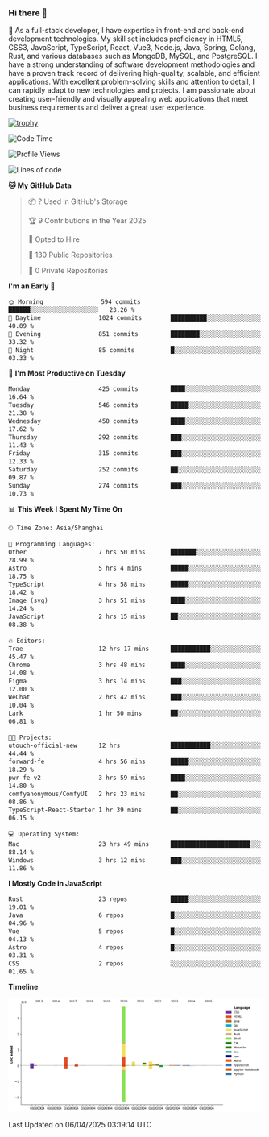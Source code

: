 ### Hi there 👋

🌱 As a full-stack developer, I have expertise in front-end and back-end development technologies. My skill set includes proficiency in HTML5, CSS3, JavaScript, TypeScript, React, Vue3, Node.js, Java, Spring, Golang, Rust, and various databases such as MongoDB, MySQL, and PostgreSQL. I have a strong understanding of software development methodologies and have a proven track record of delivering high-quality, scalable, and efficient applications. With excellent problem-solving skills and attention to detail, I can rapidly adapt to new technologies and projects. I am passionate about creating user-friendly and visually appealing web applications that meet business requirements and deliver a great user experience.

[![trophy](https://github-profile-trophy.vercel.app/?username=elton&rank=SECRET,SSS,SS,S,AAA,AA,A&theme=onedark&no-frame=true&margin-w=10)](https://github.com/ryo-ma/github-profile-trophy)

<!--START_SECTION:waka-->
![Code Time](http://img.shields.io/badge/Code%20Time-1%2C484%20hrs%2052%20mins-blue)

![Profile Views](http://img.shields.io/badge/Profile%20Views-0-blue)

![Lines of code](https://img.shields.io/badge/From%20Hello%20World%20I%27ve%20Written-5.6%20million%20lines%20of%20code-blue)

**🐱 My GitHub Data** 

> 📦 ? Used in GitHub's Storage 
 > 
> 🏆 9 Contributions in the Year 2025
 > 
> 💼 Opted to Hire
 > 
> 📜 130 Public Repositories 
 > 
> 🔑 0 Private Repositories 
 > 
**I'm an Early 🐤** 

```text
🌞 Morning                594 commits         ██████░░░░░░░░░░░░░░░░░░░   23.26 % 
🌆 Daytime                1024 commits        ██████████░░░░░░░░░░░░░░░   40.09 % 
🌃 Evening                851 commits         ████████░░░░░░░░░░░░░░░░░   33.32 % 
🌙 Night                  85 commits          █░░░░░░░░░░░░░░░░░░░░░░░░   03.33 % 
```
📅 **I'm Most Productive on Tuesday** 

```text
Monday                   425 commits         ████░░░░░░░░░░░░░░░░░░░░░   16.64 % 
Tuesday                  546 commits         █████░░░░░░░░░░░░░░░░░░░░   21.38 % 
Wednesday                450 commits         ████░░░░░░░░░░░░░░░░░░░░░   17.62 % 
Thursday                 292 commits         ███░░░░░░░░░░░░░░░░░░░░░░   11.43 % 
Friday                   315 commits         ███░░░░░░░░░░░░░░░░░░░░░░   12.33 % 
Saturday                 252 commits         ██░░░░░░░░░░░░░░░░░░░░░░░   09.87 % 
Sunday                   274 commits         ███░░░░░░░░░░░░░░░░░░░░░░   10.73 % 
```


📊 **This Week I Spent My Time On** 

```text
🕑︎ Time Zone: Asia/Shanghai

💬 Programming Languages: 
Other                    7 hrs 50 mins       ███████░░░░░░░░░░░░░░░░░░   28.99 % 
Astro                    5 hrs 4 mins        █████░░░░░░░░░░░░░░░░░░░░   18.75 % 
TypeScript               4 hrs 58 mins       █████░░░░░░░░░░░░░░░░░░░░   18.42 % 
Image (svg)              3 hrs 51 mins       ████░░░░░░░░░░░░░░░░░░░░░   14.24 % 
JavaScript               2 hrs 15 mins       ██░░░░░░░░░░░░░░░░░░░░░░░   08.38 % 

🔥 Editors: 
Trae                     12 hrs 17 mins      ███████████░░░░░░░░░░░░░░   45.47 % 
Chrome                   3 hrs 48 mins       ████░░░░░░░░░░░░░░░░░░░░░   14.08 % 
Figma                    3 hrs 14 mins       ███░░░░░░░░░░░░░░░░░░░░░░   12.00 % 
WeChat                   2 hrs 42 mins       ███░░░░░░░░░░░░░░░░░░░░░░   10.04 % 
Lark                     1 hr 50 mins        ██░░░░░░░░░░░░░░░░░░░░░░░   06.81 % 

🐱‍💻 Projects: 
utouch-official-new      12 hrs              ███████████░░░░░░░░░░░░░░   44.44 % 
forward-fe               4 hrs 56 mins       █████░░░░░░░░░░░░░░░░░░░░   18.29 % 
pwr-fe-v2                3 hrs 59 mins       ████░░░░░░░░░░░░░░░░░░░░░   14.80 % 
comfyanonymous/ComfyUI   2 hrs 23 mins       ██░░░░░░░░░░░░░░░░░░░░░░░   08.86 % 
TypeScript-React-Starter 1 hr 39 mins        ██░░░░░░░░░░░░░░░░░░░░░░░   06.15 % 

💻 Operating System: 
Mac                      23 hrs 49 mins      ██████████████████████░░░   88.14 % 
Windows                  3 hrs 12 mins       ███░░░░░░░░░░░░░░░░░░░░░░   11.86 % 
```

**I Mostly Code in JavaScript** 

```text
Rust                     23 repos            █████░░░░░░░░░░░░░░░░░░░░   19.01 % 
Java                     6 repos             █░░░░░░░░░░░░░░░░░░░░░░░░   04.96 % 
Vue                      5 repos             █░░░░░░░░░░░░░░░░░░░░░░░░   04.13 % 
Astro                    4 repos             █░░░░░░░░░░░░░░░░░░░░░░░░   03.31 % 
CSS                      2 repos             ░░░░░░░░░░░░░░░░░░░░░░░░░   01.65 % 
```



**Timeline**

![Lines of Code chart](https://raw.githubusercontent.com/elton/elton/main/assets/bar_graph.png)


 Last Updated on 06/04/2025 03:19:14 UTC
<!--END_SECTION:waka-->

<!--
**elton/elton** is a ✨ _special_ ✨ repository because its `README.md` (this file) appears on your GitHub profile.

Here are some ideas to get you started:

- 🔭 I’m currently working on ...
- 🌱 I’m currently learning ...
- 👯 I’m looking to collaborate on ...
- 🤔 I’m looking for help with ...
- 💬 Ask me about ...
- 📫 How to reach me: ...
- 😄 Pronouns: ...
- ⚡ Fun fact: ...
-->
